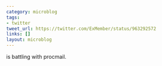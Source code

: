 ```yaml
---
category: microblog
tags:
- twitter
tweet_url: https://twitter.com/ExMember/status/963292572
links: []
layout: microblog
---
```

is battling with procmail.
